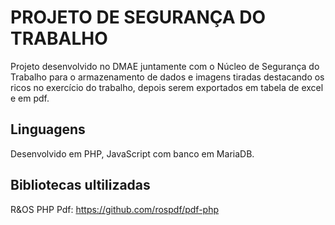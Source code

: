 # PROJETO DE SEGURANÇA DO TRABALHO

Projeto desenvolvido no DMAE juntamente com o Núcleo de Segurança do Trabalho para o armazenamento de dados e imagens tiradas destacando os ricos no exercício do trabalho, depois serem exportados em tabela de excel e em pdf. 
## Linguagens
Desenvolvido em PHP, JavaScript com banco em MariaDB.
## Bibliotecas ultilizadas
R&OS PHP Pdf: https://github.com/rospdf/pdf-php

